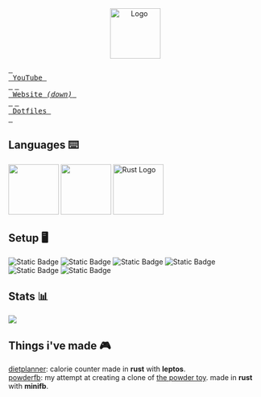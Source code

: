 <div align="center">
  <img src="https://avatars.githubusercontent.com/u/117874913?v=4" width="100" alt="Logo"/><br/>
</div>

[<kbd> <br> YouTube <br> </kbd>](https://youtube.com/@Cashigrtro)
[<kbd> <br> Website *(down)* <br> </kbd>](https://ignitro.xyz)
[<kbd> <br> Dotfiles <br> </kbd>](https://github.com/cash-i1/dotfiles)

## Languages ⌨️
<img src="https://github.com/user-attachments/assets/561c800e-c9ab-46f0-aa35-38e445a9e116" width="100"/>
<img src="https://github.com/user-attachments/assets/8567adaf-47a4-4b58-9af1-e24e264fd606" width="100"/>
<img src="https://raw.githubusercontent.com/rust-lang/rust-artwork/master/logo/rust-logo-256x256.png" width="100" alt="Rust Logo"/>

## Setup 🖥️
![Static Badge](https://img.shields.io/badge/neovim-green?style=flat&logo=Neovim&logoColor=fff&labelColor=%231270af&link=https%3A%2F%2Fneovim.io%2F)
![Static Badge](https://img.shields.io/badge/tmux-blue?logo=tmux&labelColor=grey&color=green)
![Static Badge](https://img.shields.io/badge/plasma-blue?logo=kde&labelColor=grey&color=blue)
![Static Badge](https://img.shields.io/badge/linux-blue?logo=linux&logoColor=white&labelColor=grey)
<br/>
![Static Badge](https://img.shields.io/badge/Firefox-grey?style=flat&logo=firefox&link=https%3A%2F%2Fneovim.io%2F)
![Static Badge](https://img.shields.io/badge/DaVinci%20Resolve-grey?style=flat&logo=davinciresolve&labelColor=blue&color=red&link=https%3A%2F%2Farchlinux.org%2F)

## Stats 📊
![](https://github-readme-stats.vercel.app/api/top-langs/?username=cash-i1&layout=donut&title_color=fff&icon_color=f9f9f9&text_color=9f9f9f&bg_color=0d1117&border_color=0d1117)

## Things i've made 🎮
[dietplanner](https://github.com/cash-i1/dietplanner): calorie counter made in **rust** with **leptos**. <br/>
[powderfb](https://github.com/cash-i1/powderfb): my attempt at creating a clone of [the powder toy](https://powdertoy.co.uk/). made in **rust** with **minifb**.
